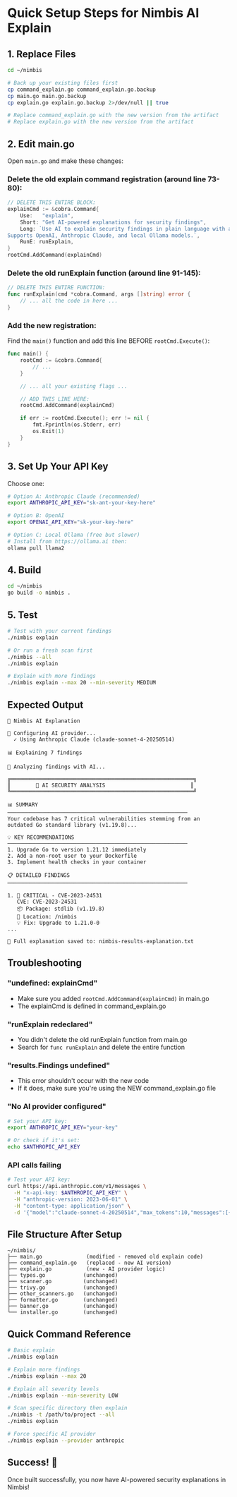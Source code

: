 # Quick Setup Steps for Nimbis AI Explain

## 1. Replace Files

```bash
cd ~/nimbis

# Back up your existing files first
cp command_explain.go command_explain.go.backup
cp main.go main.go.backup
cp explain.go explain.go.backup 2>/dev/null || true

# Replace command_explain.go with the new version from the artifact
# Replace explain.go with the new version from the artifact
```

## 2. Edit main.go

Open `main.go` and make these changes:

### Delete the old explain command registration (around line 73-80):
```go
// DELETE THIS ENTIRE BLOCK:
explainCmd := &cobra.Command{
	Use:   "explain",
	Short: "Get AI-powered explanations for security findings",
	Long: `Use AI to explain security findings in plain language with actionable fix suggestions.
Supports OpenAI, Anthropic Claude, and local Ollama models.`,
	RunE: runExplain,
}
rootCmd.AddCommand(explainCmd)
```

### Delete the old runExplain function (around line 91-145):
```go
// DELETE THIS ENTIRE FUNCTION:
func runExplain(cmd *cobra.Command, args []string) error {
	// ... all the code in here ...
}
```

### Add the new registration:
Find the `main()` function and add this line BEFORE `rootCmd.Execute()`:

```go
func main() {
	rootCmd := &cobra.Command{
		// ...
	}

	// ... all your existing flags ...

	// ADD THIS LINE HERE:
	rootCmd.AddCommand(explainCmd)

	if err := rootCmd.Execute(); err != nil {
		fmt.Fprintln(os.Stderr, err)
		os.Exit(1)
	}
}
```

## 3. Set Up Your API Key

Choose one:

```bash
# Option A: Anthropic Claude (recommended)
export ANTHROPIC_API_KEY="sk-ant-your-key-here"

# Option B: OpenAI
export OPENAI_API_KEY="sk-your-key-here"

# Option C: Local Ollama (free but slower)
# Install from https://ollama.ai then:
ollama pull llama2
```

## 4. Build

```bash
cd ~/nimbis
go build -o nimbis .
```

## 5. Test

```bash
# Test with your current findings
./nimbis explain

# Or run a fresh scan first
./nimbis --all
./nimbis explain

# Explain with more findings
./nimbis explain --max 20 --min-severity MEDIUM
```

## Expected Output

```
🤖 Nimbis AI Explanation

🔧 Configuring AI provider...
  ✓ Using Anthropic Claude (claude-sonnet-4-20250514)

📊 Explaining 7 findings

💭 Analyzing findings with AI...

╔══════════════════════════════════════════════════════════╗
║        🤖 AI SECURITY ANALYSIS                           ║
╚══════════════════════════════════════════════════════════╝

📊 SUMMARY
─────────────────────────────────────────────────────────
Your codebase has 7 critical vulnerabilities stemming from an 
outdated Go standard library (v1.19.8)...

💡 KEY RECOMMENDATIONS
─────────────────────────────────────────────────────────
1. Upgrade Go to version 1.21.12 immediately
2. Add a non-root user to your Dockerfile
3. Implement health checks in your container

📋 DETAILED FINDINGS
─────────────────────────────────────────────────────────

1. 🔴 CRITICAL - CVE-2023-24531
   CVE: CVE-2023-24531
   📦 Package: stdlib (v1.19.8)
   📍 Location: /nimbis
   💡 Fix: Upgrade to 1.21.0-0
...

💾 Full explanation saved to: nimbis-results-explanation.txt
```

## Troubleshooting

### "undefined: explainCmd"
- Make sure you added `rootCmd.AddCommand(explainCmd)` in main.go
- The explainCmd is defined in command_explain.go

### "runExplain redeclared"
- You didn't delete the old runExplain function from main.go
- Search for `func runExplain` and delete the entire function

### "results.Findings undefined"
- This error shouldn't occur with the new code
- If it does, make sure you're using the NEW command_explain.go file

### "No AI provider configured"
```bash
# Set your API key:
export ANTHROPIC_API_KEY="your-key"

# Or check if it's set:
echo $ANTHROPIC_API_KEY
```

### API calls failing
```bash
# Test your API key:
curl https://api.anthropic.com/v1/messages \
  -H "x-api-key: $ANTHROPIC_API_KEY" \
  -H "anthropic-version: 2023-06-01" \
  -H "content-type: application/json" \
  -d '{"model":"claude-sonnet-4-20250514","max_tokens":10,"messages":[{"role":"user","content":"Hi"}]}'
```

## File Structure After Setup

```
~/nimbis/
├── main.go              (modified - removed old explain code)
├── command_explain.go   (replaced - new AI version)
├── explain.go           (new - AI provider logic)
├── types.go            (unchanged)
├── scanner.go          (unchanged)
├── trivy.go            (unchanged)
├── other_scanners.go   (unchanged)
├── formatter.go        (unchanged)
├── banner.go           (unchanged)
└── installer.go        (unchanged)
```

## Quick Command Reference

```bash
# Basic explain
./nimbis explain

# Explain more findings
./nimbis explain --max 20

# Explain all severity levels
./nimbis explain --min-severity LOW

# Scan specific directory then explain
./nimbis -t /path/to/project --all
./nimbis explain

# Force specific AI provider
./nimbis explain --provider anthropic
```

## Success! 🎉

Once built successfully, you now have AI-powered security explanations in Nimbis!
